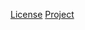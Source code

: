 [License](https://github.com/javaee/javax.annotation/blob/master/LICENSE)
[Project](https://github.com/javaee/javax.annotation)
